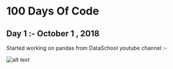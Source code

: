 # 100 Days Of Code

## Day 1 :- October 1 , 2018

Started working on pandas from DataSchool youtube channel :-

![alt text](http://www.quickmeme.com/img/bd/bd8003add79f5d11643d53abc4dc83aeb0c9dbf060a49c0f055cd18ea41909ef.jpg)
